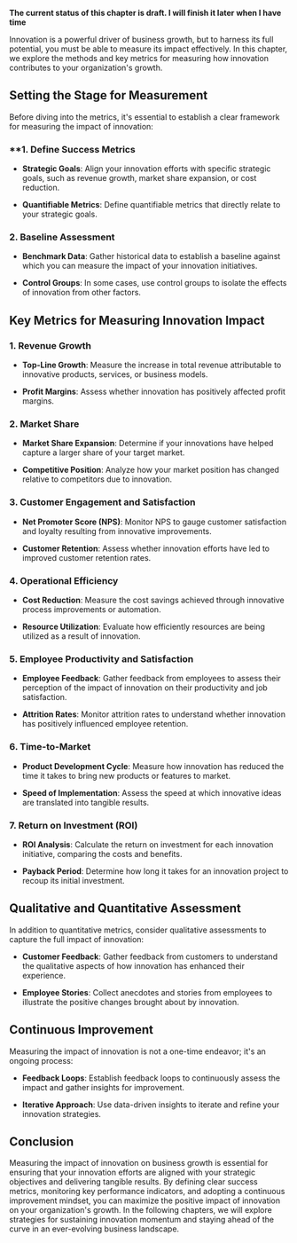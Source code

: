 **The current status of this chapter is draft. I will finish it later when I have time**

Innovation is a powerful driver of business growth, but to harness its full potential, you must be able to measure its impact effectively. In this chapter, we explore the methods and key metrics for measuring how innovation contributes to your organization's growth.

Setting the Stage for Measurement
---------------------------------

Before diving into the metrics, it's essential to establish a clear framework for measuring the impact of innovation:

### \*\*1. **Define Success Metrics**

* **Strategic Goals**: Align your innovation efforts with specific strategic goals, such as revenue growth, market share expansion, or cost reduction.

* **Quantifiable Metrics**: Define quantifiable metrics that directly relate to your strategic goals.

### 2. **Baseline Assessment**

* **Benchmark Data**: Gather historical data to establish a baseline against which you can measure the impact of your innovation initiatives.

* **Control Groups**: In some cases, use control groups to isolate the effects of innovation from other factors.

Key Metrics for Measuring Innovation Impact
-------------------------------------------

### 1. **Revenue Growth**

* **Top-Line Growth**: Measure the increase in total revenue attributable to innovative products, services, or business models.

* **Profit Margins**: Assess whether innovation has positively affected profit margins.

### 2. **Market Share**

* **Market Share Expansion**: Determine if your innovations have helped capture a larger share of your target market.

* **Competitive Position**: Analyze how your market position has changed relative to competitors due to innovation.

### 3. **Customer Engagement and Satisfaction**

* **Net Promoter Score (NPS)**: Monitor NPS to gauge customer satisfaction and loyalty resulting from innovative improvements.

* **Customer Retention**: Assess whether innovation efforts have led to improved customer retention rates.

### 4. **Operational Efficiency**

* **Cost Reduction**: Measure the cost savings achieved through innovative process improvements or automation.

* **Resource Utilization**: Evaluate how efficiently resources are being utilized as a result of innovation.

### 5. **Employee Productivity and Satisfaction**

* **Employee Feedback**: Gather feedback from employees to assess their perception of the impact of innovation on their productivity and job satisfaction.

* **Attrition Rates**: Monitor attrition rates to understand whether innovation has positively influenced employee retention.

### 6. **Time-to-Market**

* **Product Development Cycle**: Measure how innovation has reduced the time it takes to bring new products or features to market.

* **Speed of Implementation**: Assess the speed at which innovative ideas are translated into tangible results.

### 7. **Return on Investment (ROI)**

* **ROI Analysis**: Calculate the return on investment for each innovation initiative, comparing the costs and benefits.

* **Payback Period**: Determine how long it takes for an innovation project to recoup its initial investment.

Qualitative and Quantitative Assessment
---------------------------------------

In addition to quantitative metrics, consider qualitative assessments to capture the full impact of innovation:

* **Customer Feedback**: Gather feedback from customers to understand the qualitative aspects of how innovation has enhanced their experience.

* **Employee Stories**: Collect anecdotes and stories from employees to illustrate the positive changes brought about by innovation.

Continuous Improvement
----------------------

Measuring the impact of innovation is not a one-time endeavor; it's an ongoing process:

* **Feedback Loops**: Establish feedback loops to continuously assess the impact and gather insights for improvement.

* **Iterative Approach**: Use data-driven insights to iterate and refine your innovation strategies.

Conclusion
----------

Measuring the impact of innovation on business growth is essential for ensuring that your innovation efforts are aligned with your strategic objectives and delivering tangible results. By defining clear success metrics, monitoring key performance indicators, and adopting a continuous improvement mindset, you can maximize the positive impact of innovation on your organization's growth. In the following chapters, we will explore strategies for sustaining innovation momentum and staying ahead of the curve in an ever-evolving business landscape.
